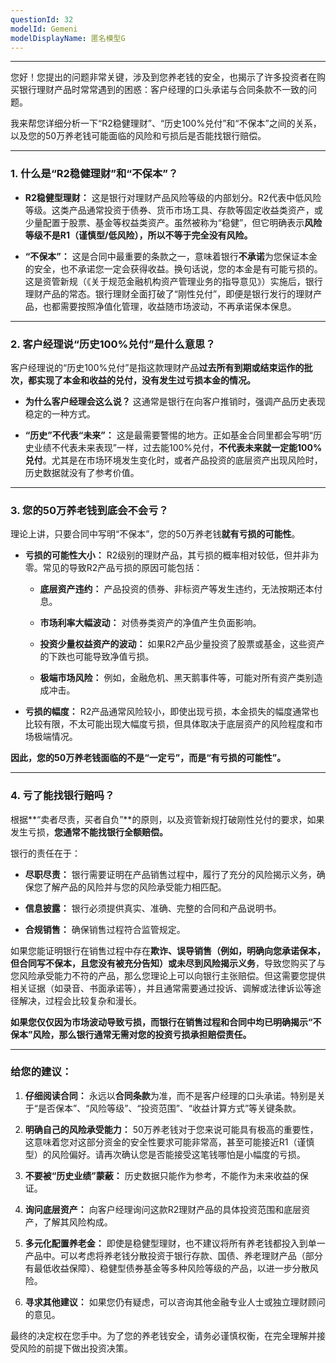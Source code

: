 ```yaml
---
questionId: 32
modelId: Gemeni
modelDisplayName: 匿名模型G
---
```

---

您好！您提出的问题非常关键，涉及到您养老钱的安全，也揭示了许多投资者在购买银行理财产品时常常遇到的困惑：客户经理的口头承诺与合同条款不一致的问题。

我来帮您详细分析一下“R2稳健理财”、“历史100%兑付”和“不保本”之间的关系，以及您的50万养老钱可能面临的风险和亏损后是否能找银行赔偿。

---

### **1. 什么是“R2稳健理财”和“不保本”？**

- **R2稳健型理财：** 这是银行对理财产品风险等级的内部划分。R2代表中低风险等级。这类产品通常投资于债券、货币市场工具、存款等固定收益类资产，或少量配置于股票、基金等权益类资产。虽然被称为“稳健”，但它明确表示**风险等级不是R1（谨慎型/低风险），所以不等于完全没有风险。**
    
- **“不保本”：** 这是合同中最重要的条款之一，意味着银行**不承诺**为您保证本金的安全，也不承诺您一定会获得收益。换句话说，您的本金是有可能亏损的。这是资管新规（《关于规范金融机构资产管理业务的指导意见》）实施后，银行理财产品的常态。银行理财全面打破了“刚性兑付”，即便是银行发行的理财产品，也都需要按照净值化管理，收益随市场波动，不再承诺保本保息。
    

---

### **2. 客户经理说“历史100%兑付”是什么意思？**

客户经理说的“历史100%兑付”是指这款理财产品**过去所有到期或结束运作的批次，都实现了本金和收益的兑付，没有发生过亏损本金的情况。**

- **为什么客户经理会这么说？** 这通常是银行在向客户推销时，强调产品历史表现稳定的一种方式。
    
- **“历史”不代表“未来”：** 这是最需要警惕的地方。正如基金合同里都会写明“历史业绩不代表未来表现”一样，过去能100%兑付，**不代表未来就一定能100%兑付**。尤其是在市场环境发生变化时，或者产品投资的底层资产出现风险时，历史数据就没有了参考价值。
    

---

### **3. 您的50万养老钱到底会不会亏？**

理论上讲，只要合同中写明“不保本”，您的50万养老钱**就有亏损的可能性**。

- **亏损的可能性大小：** R2级别的理财产品，其亏损的概率相对较低，但并非为零。常见的导致R2产品亏损的原因可能包括：
    
    - **底层资产违约：** 产品投资的债券、非标资产等发生违约，无法按期还本付息。
        
    - **市场利率大幅波动：** 对债券类资产的净值产生负面影响。
        
    - **投资少量权益资产的波动：** 如果R2产品少量投资了股票或基金，这些资产的下跌也可能导致净值亏损。
        
    - **极端市场风险：** 例如，金融危机、黑天鹅事件等，可能对所有资产类别造成冲击。
        
- **亏损的幅度：** R2产品通常风险较小，即使出现亏损，本金损失的幅度通常也比较有限，不太可能出现大幅度亏损，但具体取决于底层资产的风险程度和市场极端情况。
    

**因此，您的50万养老钱面临的不是“一定亏”，而是“有亏损的可能性”。**

---

### **4. 亏了能找银行赔吗？**

根据**“卖者尽责，买者自负”**的原则，以及资管新规打破刚性兑付的要求，如果发生亏损，**您通常不能找银行全额赔偿。**

银行的责任在于：

- **尽职尽责：** 银行需要证明在产品销售过程中，履行了充分的风险揭示义务，确保您了解产品的风险并与您的风险承受能力相匹配。
    
- **信息披露：** 银行必须提供真实、准确、完整的合同和产品说明书。
    
- **合规销售：** 确保销售过程符合监管规定。
    

如果您能证明银行在销售过程中存在**欺诈、误导销售（例如，明确向您承诺保本，但合同写不保本，且您没有被充分告知）**或**未尽到风险揭示义务**，导致您购买了与您风险承受能力不符的产品，那么您理论上可以向银行主张赔偿。但这需要您提供相关证据（如录音、书面承诺等），并且通常需要通过投诉、调解或法律诉讼等途径解决，过程会比较复杂和漫长。

**如果您仅仅因为市场波动导致亏损，而银行在销售过程和合同中均已明确揭示“不保本”风险，那么银行通常无需对您的投资亏损承担赔偿责任。**

---

### **给您的建议：**

1. **仔细阅读合同：** 永远以**合同条款**为准，而不是客户经理的口头承诺。特别是关于“是否保本”、“风险等级”、“投资范围”、“收益计算方式”等关键条款。
    
2. **明确自己的风险承受能力：** 50万养老钱对于您来说可能具有极高的重要性，这意味着您对这部分资金的安全性要求可能非常高，甚至可能接近R1（谨慎型）的风险偏好。请再次确认您是否能接受这笔钱哪怕是小幅度的亏损。
    
3. **不要被“历史业绩”蒙蔽：** 历史数据只能作为参考，不能作为未来收益的保证。
    
4. **询问底层资产：** 向客户经理询问这款R2理财产品的具体投资范围和底层资产，了解其风险构成。
    
5. **多元化配置养老金：** 即使是稳健型理财，也不建议将所有养老钱都投入到单一产品中。可以考虑将养老钱分散投资于银行存款、国债、养老理财产品（部分有最低收益保障）、稳健型债券基金等多种风险等级的产品，以进一步分散风险。
    
6. **寻求其他建议：** 如果您仍有疑虑，可以咨询其他金融专业人士或独立理财顾问的意见。
    

最终的决定权在您手中。为了您的养老钱安全，请务必谨慎权衡，在完全理解并接受风险的前提下做出投资决策。